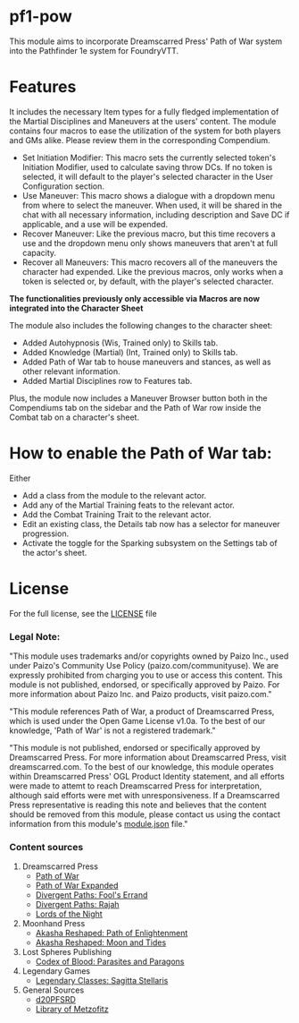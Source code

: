 
pf1-pow
=======

This module aims to incorporate Dreamscarred Press' Path of War system into the Pathfinder 1e system for FoundryVTT.

Features
========

It includes the necessary Item types for a fully fledged implementation of the Martial Disciplines and Maneuvers at the users' content. The module contains four macros to ease the utilization of the system for both players and GMs alike. Please review them in the corresponding Compendium. 
* Set Initiation Modifier: This macro sets the currently selected token's Initiation Modifier, used to calculate saving throw DCs. If no token is selected, it will default to the player's selected character in the User Configuration section.
* Use Maneuver: This macro shows a dialogue with a dropdown menu from where to select the maneuver. When used, it will be shared in the chat with all necessary information, including description and Save DC if applicable, and a use will be expended.
* Recover Maneuver: Like the previous macro, but this time recovers a use and the dropdown menu only shows maneuvers that aren't at full capacity.
* Recover all Maneuvers: This macro recovers all of the maneuvers the character had expended. Like the previous macros, only works when a token is selected or, by default, with the player's selected character.

**The functionalities previously only accessible via Macros are now integrated into the Character Sheet**

The module also includes the following changes to the character sheet: 
* Added Autohypnosis (Wis, Trained only) to Skills tab.
* Added Knowledge (Martial) (Int, Trained only) to Skills tab.
* Added Path of War tab to house maneuvers and stances, as well as other relevant information.
* Added Martial Disciplines row to Features tab.

Plus, the module now includes a Maneuver Browser button both in the Compendiums tab on the sidebar and the Path of War row inside the Combat tab on a character's sheet.

How to enable the Path of War tab:
===
Either
- Add a class from the module to the relevant actor.
- Add any of the Martial Training feats to the relevant actor.
- Add the Combat Training Trait to the relevant actor.
- Edit an existing class, the Details tab now has a selector for maneuver progression.
- Activate the toggle for the Sparking subsystem on the Settings tab of the actor's sheet.

License
=======

For the full license, see the [LICENSE](https://github.com/YastMe/pf1-pow/blob/main/LICENSE) file

### Legal Note:

"This module uses trademarks and/or copyrights owned by Paizo Inc., used under Paizo's Community Use Policy (paizo.com/communityuse). We are expressly prohibited from charging you to use or access this content. This module is not published, endorsed, or specifically approved by Paizo. For more information about Paizo Inc. and Paizo products, visit paizo.com."

"This module references Path of War, a product of Dreamscarred Press, which is used under the Open Game License v1.0a. To the best of our knowledge, 'Path of War' is not a registered trademark."

"This module is not published, endorsed or specifically approved by Dreamscarred Press. For more information about Dreamscarred Press, visit dreamscarred.com. To the best of our knowledge, this module operates within Dreamscarred Press' OGL Product Identity statement, and all efforts were made to attemt to reach Dreamscarred Press for interpretation, although said efforts were met with unresponsiveness. If a Dreamscarred Press representative is reading this note and believes that the content should be removed from this module, please contact us using the contact information from this module's [module.json](https://github.com/YastMe/pf1-pow/blob/main/module.json) file."

### Content sources

 1.  Dreamscarred Press
	 - [Path of War](https://www.drivethrurpg.com/en/product/135308/path-of-war)
	 - [Path of War Expanded](https://www.drivethrurpg.com/en/product/177763/path-of-war-expanded)
	 - [Divergent Paths: Fool's Errand](https://www.drivethrurpg.com/en/product/208645/divergent-paths-fools-errand)
	 - [Divergent Paths: Rajah](https://www.drivethrurpg.com/en/product/220762)
	 - [Lords of the Night](https://www.drivethrurpg.com/en/product/148871/lords-of-the-night)
2.   Moonhand Press
	 - [Akasha Reshaped: Path of Enlightenment ](https://www.drivethrurpg.com/en/product/361495/akasha-reshaped-path-of-enlightenment)
	 - [Akasha Reshaped: Moon and Tides](https://www.drivethrurpg.com/en/product/352984/akasha-reshaped-moon-and-tides)
3.  Lost Spheres Publishing
	- [Codex of Blood: Parasites and Paragons](https://www.drivethrurpg.com/en/product/318476/codex-of-blood-parasites-paragons)
4. Legendary Games
	- [Legendary Classes: Sagitta Stellaris](https://www.drivethrurpg.com/en/product/390618/legendary-classes-sagitta-stellaris)
6. General Sources
	 - [d20PFSRD](https://www.d20pfsrd.com)
	 - [Library of Metzofitz](https://metzo.miraheze.org)
